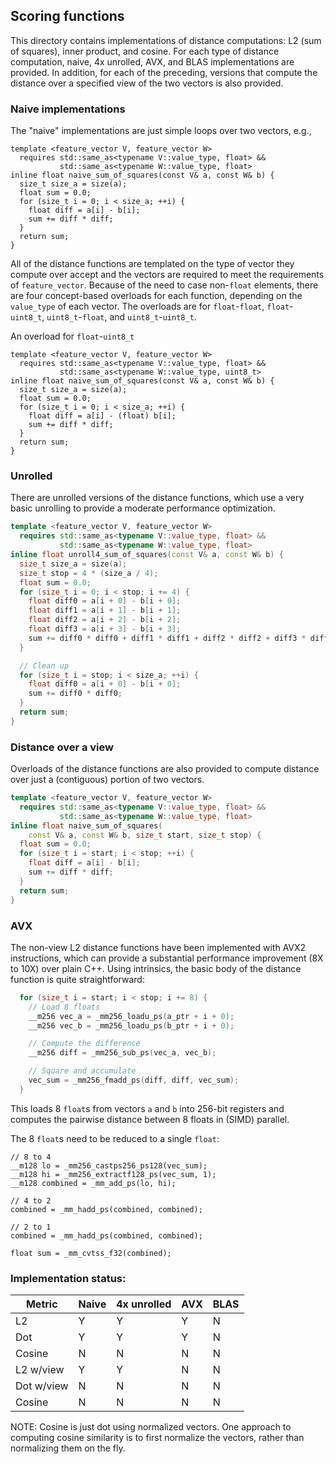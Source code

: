 

## Scoring functions

This directory contains implementations of distance computations: L2 (sum of squares), inner product, and cosine.
For each type of distance computation, naive, 4x unrolled, AVX, and BLAS implementations are provided.
In addition, for each of the preceding, versions that compute the distance over a specified view of the
two vectors is also provided.

### Naive implementations

The "naive" implementations are just simple loops over two vectors, e.g., 
```
template <feature_vector V, feature_vector W>
  requires std::same_as<typename V::value_type, float> &&
           std::same_as<typename W::value_type, float>
inline float naive_sum_of_squares(const V& a, const W& b) {
  size_t size_a = size(a);
  float sum = 0.0;
  for (size_t i = 0; i < size_a; ++i) {
    float diff = a[i] - b[i];
    sum += diff * diff;
  }
  return sum;
}
```
All of the distance functions are templated on the type of vector they compute over
accept and the vectors are required to meet the requirements of `feature_vector`.
Because of the need to case non-`float` elements, there are four concept-based
overloads for each function, depending on the `value_type` of each vector.  The overloads
are for `float`-`float`, `float`-`uint8_t`, `uint8_t`-`float`, and `uint8_t`-`uint8_t`.

An overload for `float`-`uint8_t`
```
template <feature_vector V, feature_vector W>
  requires std::same_as<typename V::value_type, float> &&
           std::same_as<typename W::value_type, uint8_t>
inline float naive_sum_of_squares(const V& a, const W& b) {
  size_t size_a = size(a);
  float sum = 0.0;
  for (size_t i = 0; i < size_a; ++i) {
    float diff = a[i] - (float) b[i];
    sum += diff * diff;
  }
  return sum;
}
```

### Unrolled

There are unrolled versions of the distance functions, which use a very basic 
unrolling to provide a moderate performance optimization.  
```c++
template <feature_vector V, feature_vector W>
  requires std::same_as<typename V::value_type, float> &&
           std::same_as<typename W::value_type, float>
inline float unroll4_sum_of_squares(const V& a, const W& b) {
  size_t size_a = size(a);
  size_t stop = 4 * (size_a / 4);
  float sum = 0.0;
  for (size_t i = 0; i < stop; i += 4) {
    float diff0 = a[i + 0] - b[i + 0];
    float diff1 = a[i + 1] - b[i + 1];
    float diff2 = a[i + 2] - b[i + 2];
    float diff3 = a[i + 3] - b[i + 3];
    sum += diff0 * diff0 + diff1 * diff1 + diff2 * diff2 + diff3 * diff3;
  }

  // Clean up
  for (size_t i = stop; i < size_a; ++i) {
    float diff0 = a[i + 0] - b[i + 0];
    sum += diff0 * diff0;
  }
  return sum;
}
```

### Distance over a view

Overloads of the distance functions are also provided to compute distance over 
just a (contiguous) portion of two vectors.
```c++
template <feature_vector V, feature_vector W>
  requires std::same_as<typename V::value_type, float> &&
           std::same_as<typename W::value_type, float>
inline float naive_sum_of_squares(
    const V& a, const W& b, size_t start, size_t stop) {
  float sum = 0.0;
  for (size_t i = start; i < stop; ++i) {
    float diff = a[i] - b[i];
    sum += diff * diff;
  }
  return sum;
}
```

### AVX

The non-view L2 distance functions have been implemented with AVX2 instructions, which
can provide a substantial performance improvement (8X to 10X) over plain C++.
Using intrinsics, the basic body of the distance function is quite straightforward: 
```c++
  for (size_t i = start; i < stop; i += 8) {
    // Load 8 floats
    __m256 vec_a = _mm256_loadu_ps(a_ptr + i + 0);
    __m256 vec_b = _mm256_loadu_ps(b_ptr + i + 0);

    // Compute the difference
    __m256 diff = _mm256_sub_ps(vec_a, vec_b);

    // Square and accumulate
    vec_sum = _mm256_fmadd_ps(diff, diff, vec_sum);
  }
```
This loads 8 `float`s from vectors `a` and `b` into 256-bit registers
and computes the pairwise distance between 8 floats in (SIMD) parallel.

The 8 `float`s need to be reduced to a single `float`:
```
// 8 to 4
__m128 lo = _mm256_castps256_ps128(vec_sum);
__m128 hi = _mm256_extractf128_ps(vec_sum, 1);
__m128 combined = _mm_add_ps(lo, hi);

// 4 to 2
combined = _mm_hadd_ps(combined, combined);

// 2 to 1
combined = _mm_hadd_ps(combined, combined);

float sum = _mm_cvtss_f32(combined);
```



### Implementation status:

| Metric     | Naive | 4x unrolled | AVX | BLAS   |
|------------|-------|-------------|-----|--------|
| L2         | Y     | Y           | Y   | N      |
| Dot        | Y     | Y           | Y   | N      |  
| Cosine     | N     | N           | N   | N      |        
| L2 w/view  | Y     | Y           | N   | N      |
| Dot w/view | N     | N           | N   | N      |            
| Cosine     | N     | N           | N   | N      |        

NOTE: Cosine is just dot using normalized vectors.
One approach to computing cosine similarity is 
to first normalize the vectors, rather than 
normalizing them on the fly.
